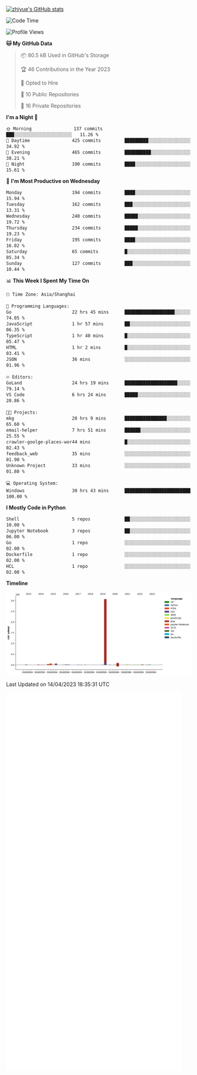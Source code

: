 
[![zhiyue's GitHub stats](https://github-readme-stats.vercel.app/api?username=zhiyue)](https://github.com/anuraghazra/github-readme-stats&&show_icons=true)

<!--START_SECTION:waka-->
![Code Time](http://img.shields.io/badge/Code%20Time-1%2C105%20hrs%2033%20mins-blue)

![Profile Views](http://img.shields.io/badge/Profile%20Views-0-blue)

**🐱 My GitHub Data** 

> 📦 80.5 kB Used in GitHub's Storage 
 > 
> 🏆 46 Contributions in the Year 2023
 > 
> 💼 Opted to Hire
 > 
> 📜 10 Public Repositories 
 > 
> 🔑 16 Private Repositories 
 > 
**I'm a Night 🦉** 

```text
🌞 Morning                137 commits         ███░░░░░░░░░░░░░░░░░░░░░░   11.26 % 
🌆 Daytime                425 commits         █████████░░░░░░░░░░░░░░░░   34.92 % 
🌃 Evening                465 commits         ██████████░░░░░░░░░░░░░░░   38.21 % 
🌙 Night                  190 commits         ████░░░░░░░░░░░░░░░░░░░░░   15.61 % 
```
📅 **I'm Most Productive on Wednesday** 

```text
Monday                   194 commits         ████░░░░░░░░░░░░░░░░░░░░░   15.94 % 
Tuesday                  162 commits         ███░░░░░░░░░░░░░░░░░░░░░░   13.31 % 
Wednesday                240 commits         █████░░░░░░░░░░░░░░░░░░░░   19.72 % 
Thursday                 234 commits         █████░░░░░░░░░░░░░░░░░░░░   19.23 % 
Friday                   195 commits         ████░░░░░░░░░░░░░░░░░░░░░   16.02 % 
Saturday                 65 commits          █░░░░░░░░░░░░░░░░░░░░░░░░   05.34 % 
Sunday                   127 commits         ███░░░░░░░░░░░░░░░░░░░░░░   10.44 % 
```


📊 **This Week I Spent My Time On** 

```text
🕑︎ Time Zone: Asia/Shanghai

💬 Programming Languages: 
Go                       22 hrs 45 mins      ███████████████████░░░░░░   74.05 % 
JavaScript               1 hr 57 mins        ██░░░░░░░░░░░░░░░░░░░░░░░   06.35 % 
TypeScript               1 hr 40 mins        █░░░░░░░░░░░░░░░░░░░░░░░░   05.47 % 
HTML                     1 hr 2 mins         █░░░░░░░░░░░░░░░░░░░░░░░░   03.41 % 
JSON                     36 mins             ░░░░░░░░░░░░░░░░░░░░░░░░░   01.96 % 

🔥 Editors: 
GoLand                   24 hrs 19 mins      ████████████████████░░░░░   79.14 % 
VS Code                  6 hrs 24 mins       █████░░░░░░░░░░░░░░░░░░░░   20.86 % 

🐱‍💻 Projects: 
mkg                      20 hrs 9 mins       ████████████████░░░░░░░░░   65.60 % 
email-helper             7 hrs 51 mins       ██████░░░░░░░░░░░░░░░░░░░   25.55 % 
crawler-goolge-places-wor44 mins             █░░░░░░░░░░░░░░░░░░░░░░░░   02.43 % 
feedback_web             35 mins             ░░░░░░░░░░░░░░░░░░░░░░░░░   01.90 % 
Unknown Project          33 mins             ░░░░░░░░░░░░░░░░░░░░░░░░░   01.80 % 

💻 Operating System: 
Windows                  30 hrs 43 mins      █████████████████████████   100.00 % 
```

**I Mostly Code in Python** 

```text
Shell                    5 repos             ██░░░░░░░░░░░░░░░░░░░░░░░   10.00 % 
Jupyter Notebook         3 repos             ██░░░░░░░░░░░░░░░░░░░░░░░   06.00 % 
Go                       1 repo              ░░░░░░░░░░░░░░░░░░░░░░░░░   02.00 % 
Dockerfile               1 repo              ░░░░░░░░░░░░░░░░░░░░░░░░░   02.00 % 
HCL                      1 repo              ░░░░░░░░░░░░░░░░░░░░░░░░░   02.00 % 
```



**Timeline**

![Lines of Code chart](https://raw.githubusercontent.com/zhiyue/zhiyue/main/assets/bar_graph.png)


 Last Updated on 14/04/2023 18:35:31 UTC
<!--END_SECTION:waka-->

<!-- [![Top Langs](https://github-readme-stats.vercel.app/api/top-langs/?username=zhiyue)](https://github.com/anuraghazra/github-readme-stats) -->

![](./github-metrics.svg)

